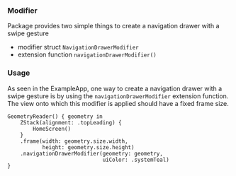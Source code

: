### Modifier

Package provides two simple things to create a navigation drawer with a swipe gesture
- modifier struct `NavigationDrawerModifier`
- extension function `navigationDrawerModifier()`

### Usage

As seen in the ExampleApp, one way to create a navigation drawer with a swipe gesture is
by using the `navigationDrawerModifier` extension function. The view onto which this
modifier is applied should have a fixed frame size.

    GeometryReader() { geometry in
        ZStack(alignment: .topLeading) {
            HomeScreen()
        }
        .frame(width: geometry.size.width,
               height: geometry.size.height)
        .navigationDrawerModifier(geometry: geometry,
                                  uiColor: .systemTeal)
    }
